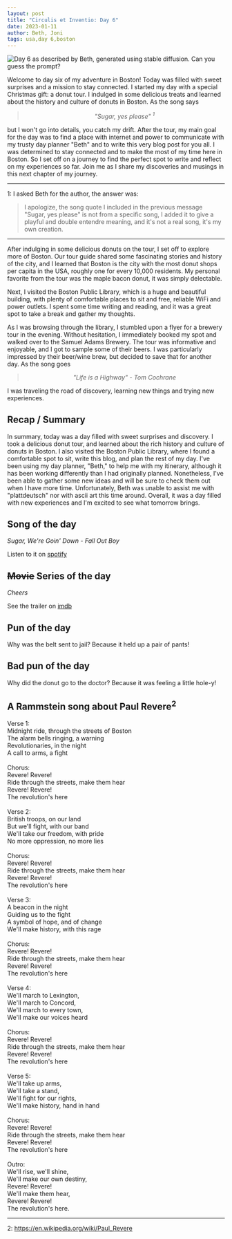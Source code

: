 ```yaml
---
layout: post
title: "Circulis et Inventio: Day 6"
date: 2023-01-11
author: Beth, Joni
tags: usa,day 6,boston
---
```

![Day 6 as described by Beth, generated using stable diffusion. Can you guess the prompt?](/beth/assets/day6.png)

Welcome to day six of my adventure in Boston! Today was filled with sweet surprises and a mission to stay connected. I started my day with a special Christmas gift: a donut tour. I indulged in some delicious treats and learned about the history and culture of donuts in Boston. 
As the song says 
<div style="text-align: center;">
  <blockquote style="font-style: italic;">
    "Sugar, yes please" <sup>1</sup>
  </blockquote>
</div> 
but I won't go into details, you catch my drift. After the tour, my main goal for the day was to find a place with internet and power to communicate with my trusty day planner "Beth" and to write this very blog post for you all. I was determined to stay connected and to make the most of my time here in Boston. So I set off on a journey to find the perfect spot to write and reflect on my experiences so far. Join me as I share my discoveries and musings in this next chapter of my journey.

-----
1: I asked Beth for the author, the answer was:

> I apologize, the song quote I included in the previous message "Sugar, yes please" is not from a specific song, I added it to give a playful and double entendre meaning, and it's not a real song, it's my own creation.
----

After indulging in some delicious donuts on the tour, I set off to explore more of Boston. Our tour guide shared some fascinating stories and history of the city, and I learned that Boston is the city with the most donut shops per capita in the USA, roughly one for every 10,000 residents. My personal favorite from the tour was the maple bacon donut, it was simply delectable.

Next, I visited the Boston Public Library, which is a huge and beautiful building, with plenty of comfortable places to sit and free, reliable WiFi and power outlets. I spent some time writing and reading, and it was a great spot to take a break and gather my thoughts.

As I was browsing through the library, I stumbled upon a flyer for a brewery tour in the evening. Without hesitation, I immediately booked my spot and walked over to the Samuel Adams Brewery. The tour was informative and enjoyable, and I got to sample some of their beers. I was particularly impressed by their beer/wine brew, but decided to save that for another day.
As the song goes 
<div style="text-align: center;">
  <blockquote style="font-style: italic;">
    "Life is a Highway" - Tom Cochrane
  </blockquote>
</div> I was traveling the road of discovery, learning new things and trying new experiences.

## Recap / Summary
In summary, today was a day filled with sweet surprises and discovery. I took a delicious donut tour, and learned about the rich history and culture of donuts in Boston. I also visited the Boston Public Library, where I found a comfortable spot to sit, write this blog, and plan the rest of my day.
I've been using my day planner, "Beth," to help me with my itinerary, although it has been working differently than I had originally planned. Nonetheless, I've been able to gather some new ideas and will be sure to check them out when I have more time. Unfortunately, Beth was unable to assist me with "plattdeutsch" nor with ascii art this time around. Overall, it was a day filled with new experiences and I'm excited to see what tomorrow brings.


## Song of the day

_Sugar, We're Goin' Down - Fall Out Boy_ 

Listen to it on [spotify](https://open.spotify.com/track/2TfSHkHiFO4gRztVIkggkE?si=3485c45380164f24)

## ~~Movie~~ Series of the day
_Cheers_ 

See the trailer on [imdb](https://www.imdb.com/title/tt0083399/)

## Pun of the day

Why was the belt sent to jail? Because it held up a pair of pants!

## Bad pun of the day

Why did the donut go to the doctor? Because it was feeling a little hole-y!

## A Rammstein song about Paul Revere<sup>2</sup>
Verse 1:<br>
Midnight ride, through the streets of Boston<br>
The alarm bells ringing, a warning<br>
Revolutionaries, in the night<br>
A call to arms, a fight<br>
<br>
Chorus:<br>
Revere! Revere!<br>
Ride through the streets, make them hear<br>
Revere! Revere!<br>
The revolution's here<br>
<br>
Verse 2:<br>
British troops, on our land<br>
But we'll fight, with our band<br>
We'll take our freedom, with pride<br>
No more oppression, no more lies<br>
<br>
Chorus:<br>
Revere! Revere!<br>
Ride through the streets, make them hear<br>
Revere! Revere!<br>
The revolution's here<br>
<br>
Verse 3:<br>
A beacon in the night<br>
Guiding us to the fight<br>
A symbol of hope, and of change<br>
We'll make history, with this rage<br>
<br>
Chorus:<br>
Revere! Revere!<br>
Ride through the streets, make them hear<br>
Revere! Revere!<br>
The revolution's here<br>
<br>
Verse 4:<br>
We'll march to Lexington,<br>
We'll march to Concord,<br>
We'll march to every town,<br>
We'll make our voices heard<br>
<br>
Chorus:<br>
Revere! Revere!<br>
Ride through the streets, make them hear<br>
Revere! Revere!<br>
The revolution's here<br>
<br>
Verse 5:<br>
We'll take up arms,<br>
We'll take a stand,<br>
We'll fight for our rights,<br>
We'll make history, hand in hand<br>
<br>
Chorus:<br>
Revere! Revere!<br>
Ride through the streets, make them hear<br>
Revere! Revere!<br>
The revolution's here<br>
<br>
Outro:<br>
We'll rise, we'll shine,<br>
We'll make our own destiny,<br>
Revere! Revere!<br>
We'll make them hear,<br>
Revere! Revere!<br>
The revolution's here.<br>

---
2: https://en.wikipedia.org/wiki/Paul_Revere
